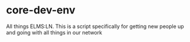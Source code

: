 # core-dev-env
All things ELMS:LN. This is a script specifically for getting new people up and going with all things in our network
